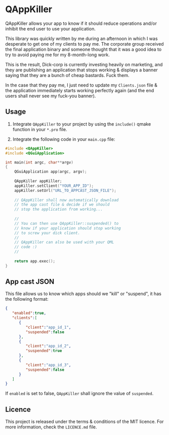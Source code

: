 # QAppKiller

QAppKiller allows your app to know if it should reduce operations and/or inhibit the end user to use your application.

This library was quickly written by me during an afternoon in which I was desperate to get one of my clients to pay me. The corporate group received the final application binary and someone thought that it was a good idea to try to avoid paying me for my 8-month-long work.

This is the result, Dick-corp is currently investing heavily on marketing, and they are publishing an application that stops working & displays a banner saying that they are a bunch of cheap bastards. Fuck them.

In the case that they pay me, I just need to update my `Clients.json` file & the application immediately starts working perfectly again (and the end users shall never see my fuck-you banner). 

## Usage

1. Integrate `QAppKiller` to your project by using the `include()` qmake function in your `*.pro` file.

2. Integrate the following code in your `main.cpp` file:

```cpp
#include <QAppKiller>
#include <QGuiApplication>

int main(int argc, char**argv)
{
	QGuiApplication app(argc, argv);
	
	QAppKiller appKiller;
	appKiller.setClient("YOUR_APP_ID");
	appKiller.setUrl("URL_TO_APPCAST_JSON_FILE");
	
	// QAppKiller shall now automatically download
	// the app cast file & decide if we should
	// stop the application from working...
	
	//
	// You can then use QAppKiller::suspended() to
	// know if your application should stop working
	// to screw your dick client.
	// 
	// QAppKiller can also be used with your QML
	// code :)
	//
	
	return app.exec();
}

```

## App cast JSON

This file allows us to know which apps should we "kill" or "suspend", it has the following format:

```json
{
   "enabled":true,
   "clients":[
      {
         "client":"app_id_1",
         "suspended":false
      },
      {
         "client":"app_id_2",
         "suspended":true
      },
      {
         "client":"app_id_3",
         "suspended":false
      }
   ]
}
```

If `enabled` is set to false, `QAppKiller` shall ignore the value of `suspended`.

## Licence

This project is released under the terms & conditions of the MIT licence. For more information, check the `LICENCE.md` file.



 